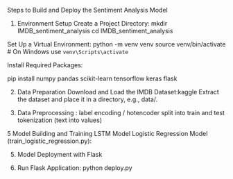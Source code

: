 Steps to Build and Deploy the Sentiment Analysis Model

1. Environment Setup
Create a Project Directory:
    mkdir IMDB_sentiment_analysis
    cd IMDB_sentiment_analysis

Set Up a Virtual Environment:
python -m venv venv
source venv/bin/activate  # On Windows use `venv\Scripts\activate`

Install Required Packages:

pip install numpy pandas scikit-learn tensorflow keras flask

2. Data Preparation
    Download and Load the IMDB Dataset:kaggle
    Extract the dataset and place it in a directory, e.g., data/.

     
4. Data Preprocessing :
   label encoding / hotencoder
   split into train and test
   tokenization (text into values)
   
5 Model Building and Training
    LSTM Model
    Logistic Regression Model (train_logistic_regression.py):

5. Model Deployment with Flask

6. Run Flask Application:
   python deploy.py

   







